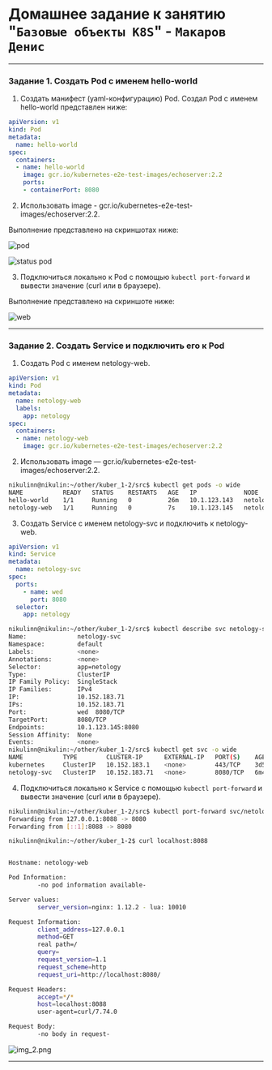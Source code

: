 # Домашнее задание к занятию "`Базовые объекты K8S`" - `Макаров Денис`

---

### Задание 1. Создать Pod с именем hello-world

1. Создать манифест (yaml-конфигурацию) Pod.
Создал Pod c именем hello-world представлен ниже:

```yaml
apiVersion: v1
kind: Pod
metadata:
  name: hello-world
spec:
  containers:
  - name: hello-world
    image: gcr.io/kubernetes-e2e-test-images/echoserver:2.2
    ports:
    - containerPort: 8080
```
2. Использовать image - gcr.io/kubernetes-e2e-test-images/echoserver:2.2.

Выполнение представлено на скриншотах ниже:

![pod](https://github.com/user-attachments/assets/fb5523fc-bb57-4d2d-a046-23affd6fc40c)

![status pod](https://github.com/user-attachments/assets/130a6d82-f40b-4e4b-9ea1-c22d646e2b93)

3. Подключиться локально к Pod с помощью `kubectl port-forward` и вывести значение (curl или в браузере).

Выполнение представлено на скриншоте ниже:

![web](https://github.com/user-attachments/assets/f52f2a32-9214-4de0-8099-2b1c621c5536)

------

### Задание 2. Создать Service и подключить его к Pod

1. Создать Pod с именем netology-web.
```yaml
apiVersion: v1
kind: Pod
metadata:
  name: netology-web
  labels:
    app: netology
spec:
  containers:
  - name: netology-web
    image: gcr.io/kubernetes-e2e-test-images/echoserver:2.2
```
2. Использовать image — gcr.io/kubernetes-e2e-test-images/echoserver:2.2.
```bash
nikulinn@nikulin:~/other/kuber_1-2/src$ kubectl get pods -o wide
NAME           READY   STATUS    RESTARTS   AGE   IP             NODE          NOMINATED NODE   READINESS GATES
hello-world    1/1     Running   0          26m   10.1.123.143   netology-01   <none>           <none>
netology-web   1/1     Running   0          7s    10.1.123.145   netology-01   <none>           <none>
```
3. Создать Service с именем netology-svc и подключить к netology-web.
```yaml
apiVersion: v1
kind: Service
metadata:
  name: netology-svc
spec:
  ports:
    - name: wed
      port: 8080
  selector:
    app: netology
```
```bash
nikulinn@nikulin:~/other/kuber_1-2/src$ kubectl describe svc netology-svc
Name:              netology-svc
Namespace:         default
Labels:            <none>
Annotations:       <none>
Selector:          app=netology
Type:              ClusterIP
IP Family Policy:  SingleStack
IP Families:       IPv4
IP:                10.152.183.71
IPs:               10.152.183.71
Port:              wed  8080/TCP
TargetPort:        8080/TCP
Endpoints:         10.1.123.145:8080
Session Affinity:  None
Events:            <none>
nikulinn@nikulin:~/other/kuber_1-2/src$ kubectl get svc -o wide
NAME           TYPE        CLUSTER-IP      EXTERNAL-IP   PORT(S)    AGE     SELECTOR
kubernetes     ClusterIP   10.152.183.1    <none>        443/TCP    3d5h    <none>
netology-svc   ClusterIP   10.152.183.71   <none>        8080/TCP   6m44s   app=netology
```
4. Подключиться локально к Service с помощью `kubectl port-forward` и вывести значение (curl или в браузере).
```bash
nikulinn@nikulin:~/other/kuber_1-2/src$ kubectl port-forward svc/netology-svc 8088:8080
Forwarding from 127.0.0.1:8088 -> 8080
Forwarding from [::1]:8088 -> 8080
```
```bash
nikulinn@nikulin:~/other/kuber_1-2$ curl localhost:8088


Hostname: netology-web

Pod Information:
        -no pod information available-

Server values:
        server_version=nginx: 1.12.2 - lua: 10010

Request Information:
        client_address=127.0.0.1
        method=GET
        real path=/
        query=
        request_version=1.1
        request_scheme=http
        request_uri=http://localhost:8080/

Request Headers:
        accept=*/*  
        host=localhost:8088  
        user-agent=curl/7.74.0  

Request Body:
        -no body in request-
```
![img_2.png](img%2Fimg_2.png)

------
